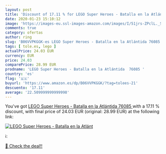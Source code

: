 ```yaml
---
layout: post
title: 'Discount of 17.11 % for LEGO Super Heroes - Batalla en la Atlánt'
date: 2020-01-23 15:10:12
image: 'https://images-eu.ssl-images-amazon.com/images/I/51jrs-ZPclL._SL200_.jpg'
comments: true
category: ofertas
author: ring
slug: 'B06VVPKGGK-es LEGO Super Heroes - Batalla en la Atlántida 76085'
tags: [ tole.es, lego ]
actualPrice: 24.03 EUR
currency: EUR
price: 24.03
comparePrice: 28.99 EUR
prodname: 'LEGO Super Heroes - Batalla en la Atlántida  76085 '
country: 'es'
flag: '🇪🇸'
buyurl: 'https://www.amazon.es/dp/B06VVPKGGK/?tag=tolees-21'
descuento: '17.11'
average: '22.509999999999998'
---
```


You've got [LEGO Super Heroes - Batalla en la Atlántida  76085 ](https://www.amazon.es/dp/B06VVPKGGK/?tag=tolees-21) with a  17.11 % discount, with final price of 24.03 EUR (original: 28.99 EUR) at the following link:

[![LEGO Super Heroes - Batalla en la Atlánt](https://images-eu.ssl-images-amazon.com/images/I/51jrs-ZPclL._SL200_.jpg)](https://www.amazon.es/dp/B06VVPKGGK/?tag=tolees-21)

ℹ️:


[🛒 Check the deal!!](https://www.amazon.es/dp/B06VVPKGGK/?tag=tolees-21)
